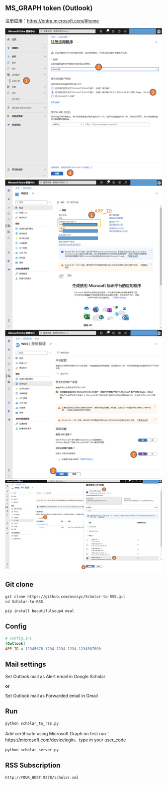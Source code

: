 ## MS_GRAPH token (Outlook)

注册应用：https://entra.microsoft.com/#home

![img1](./doc/img1.png)
![img1](./doc/img2.png)
![img1](./doc/img3.png)
![img1](./doc/img4.png)

## Git clone

```shell
git clone https://github.com/osnsyc/Scholar-to-RSS.git
cd Scholar-to-RSS
```

```python
pip install beautifulsoup4 msal
```

## Config 

```ini
# config.ini
[Outlook]
APP_ID = 12345678-1234-1234-1234-1234567890

```

## Mail settings

Set Outlook mail as Alert email in Google Scholar

**or**

Set Outlook mail as Forwarded email in Gmail

## Run

```python
python scholar_to_rss.py
```
Add certificate using Microsoft Graph on first run：https://microsoft.com/devicelogin，type in your user_code

```python
python scholar_server.py
```

## RSS Subscription

`http://YOUR_HOST:9278/scholar.xml`